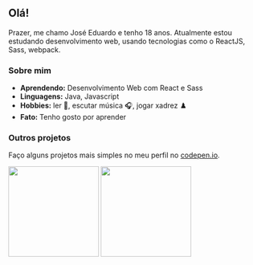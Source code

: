 ## Olá!

Prazer, me chamo José Eduardo e tenho 18 anos. Atualmente estou estudando desenvolvimento web, usando tecnologias como o ReactJS, Sass, webpack.

### Sobre mim

-  **Aprendendo:** Desenvolvimento Web com React e Sass
-  **Linguagens:** Java, Javascript
-  **Hobbies:** ler :closed_book:, escutar música :headphones:, jogar xadrez :chess_pawn:
-  **Fato:** Tenho gosto por aprender

### Outros projetos

Faço alguns projetos mais simples no meu perfil no [codepen.io](https://codepen.io/joseeduardo-rp).

<div>
  <img height="180px" src="https://github-readme-stats.vercel.app/api?username=joseeduardorp&show_icons=true&count_private=true&theme=dracula" />
  <img height="180px" src="https://github-readme-stats.vercel.app/api/top-langs/?username=joseeduardorp&layout=compact&hide=php&theme=dracula" />
</div>
